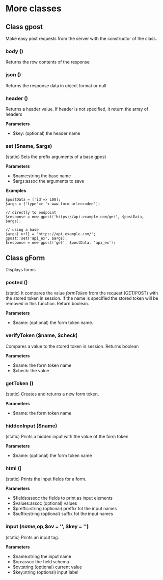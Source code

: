 # More classes

## Class gpost

Make easy post requests from the server with the constructor of the class.

### body ()
Returns the row contents of the response

### json ()
Returns the response data in object format or null

### header ()
Returns a header value. If header is not specified, it return the array of headers

**Parameters**
- $key: (optional) the header name

### set ($name, $args)
(static) Sets the prefix arguments of a base gpost

**Parameters**
- $name:string the base name
- $args:assoc the arguments to save

**Examples**
```
$postData = ['id'=> 100];
$args = ['type'=> 'x-www-form-urlencoded'];

// directly to endpoint
$response = new gpost('https://api.example.com/get', $postData, $args);

// using a base
$args['url] = 'https://api.example.com/';
gpost::set('api_ex', $args);
$response = new gpost('get', $postData, 'api_ex');

```

## Class gForm

Displays forms

### posted ()
(static) It compares the value *formToken* from the request (GET/POST) with
the stored token in session. If the name is specified the stored token will
be removed in this function. Return boolean.

**Parameters**
- $name: (optional) the form token name.

### verifyToken ($name, $check)
Compares a value to the stored token in session. Returns boolean

**Parameters**
- $name: the form token name
- $check: the value

### getToken ()
(static) Creates and returns a new form token.

**Parameters**
- $name: the form token name

### hiddenInput ($name)
(static) Prints a hidden input with the value of the form token.

**Parameters**
- $name: (optional) the form token name

### html ()
(static) Prints the input fields for a form.

**Parameters**
- $fields:assoc the fields to print as input elements
- $values:assoc (optional) values
- $preffic:string (optional) preffix fot the input names
- $suffix:string (optional) suffix fot the input names

### input ($name,$op,$ov = '', $key = '')
(static) Prints an input tag.

**Parameters**
- $name:string the input name
- $op:assoc the field schema
- $ov:string (optional) current value
- $key:string (optional) input label
